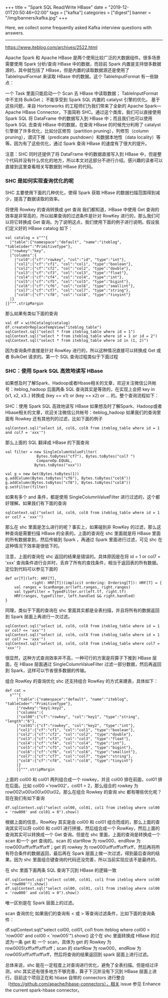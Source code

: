 +++
title = "Spark SQL Read/Write HBase"
date = "2019-12-01T20:50:46+02:00"
tags = ["kafka"]
categories = ["digest"]
banner = "/img/banners/kafka.jpg"
+++

Here, we collect some frequently asked Kafka interview questions with answers.

---
https://www.iteblog.com/archives/2522.html

Apache Spark 和 Apache HBase 是两个使用比较广泛的大数据组件。很多场景需要使用 Spark 分析/查询 HBase 中的数据，而目前 Spark 内置是支持很多数据源的，其中就包括了 HBase，但是内置的读取数据源还是使用了 TableInputFormat 来读取 HBase 中的数据。这个 TableInputFormat 有一些缺点：

一个 Task 里面只能启动一个 Scan 去 HBase 中读取数据；
TableInputFormat 中不支持 BulkGet；
不能享受到 Spark SQL 内置的 catalyst 引擎的优化。
基于这些问题，来自 Hortonworks 的工程师们为我们带来了全新的 Apache Spark—Apache HBase Connector，下面简称 SHC。通过这个类库，我们可以直接使用 Spark SQL 将 DataFrame 中的数据写入到 HBase 中；而且我们也可以使用 Spark SQL 去查询 HBase 中的数据，在查询 HBase 的时候充分利用了 catalyst 引擎做了许多优化，比如分区修剪（partition pruning），列修剪（column pruning），谓词下推（predicate pushdown）和数据本地性（data locality）等等。因为有了这些优化，通过 Spark 查询 HBase 的速度有了很大的提升。

注意：SHC 同时还提供了将 DataFrame 中的数据直接写入到 HBase 中，但是整个代码并没有什么优化的地方，所以本文对这部分不进行介绍。感兴趣的读者可以直接到这里查看相关写数据到 HBase 的代码。

### SHC 是如何实现查询优化的呢

SHC 主要使用下面的几种优化，使得 Spark 获取 HBase 的数据扫描范围得到减少，提高了数据读取的效率。

将使用 Rowkey 的查询转换成 get 查询
我们都知道，HBase 中使用 Get 查询的效率是非常高的，所以如果查询的过滤条件是针对 RowKey 进行的，那么我们可以将它转换成 Get 查询。为了说明这点，我们使用下面的例子进行说明。假设我们定义好的 HBase catalog 如下：

```
val catalog = s"""{
  |"table":{"namespace":"default", "name":"iteblog", "tableCoder":"PrimitiveType"},
  |"rowkey":"key",
  |"columns":{
    |"col0":{"cf":"rowkey", "col":"id", "type":"int"},
    |"col1":{"cf":"cf1", "col":"col1", "type":"boolean"},
    |"col2":{"cf":"cf2", "col":"col2", "type":"double"},
    |"col3":{"cf":"cf3", "col":"col3", "type":"float"},
    |"col4":{"cf":"cf4", "col":"col4", "type":"int"},
    |"col5":{"cf":"cf5", "col":"col5", "type":"bigint"},
    |"col6":{"cf":"cf6", "col":"col6", "type":"smallint"},
    |"col7":{"cf":"cf7", "col":"col7", "type":"string"},
    |"col8":{"cf":"cf8", "col":"col8", "type":"tinyint"}
  |}
|}""".stripMargin
```

那么如果有类似下面的查询

```
val df = withCatalog(catalog)
df.createOrReplaceTempView("iteblog_table")
sqlContext.sql("select * from iteblog_table where id = 1")
sqlContext.sql("select * from iteblog_table where id = 1 or id = 2")
sqlContext.sql("select * from iteblog_table where id in (1, 2)")
```

因为查询条件直接是针对 RowKey 进行的，所以这种情况直接可以转换成 Get 或者 BulkGet 请求的。第一个 SQL 查询过程类似于下面过程

### SHC：使用 Spark SQL 高效地读写 HBase

如果想及时了解Spark、Hadoop或者Hbase相关的文章，欢迎关注微信公共帐号：iteblog_hadoop
后面两条 SQL 查询其实是等效的，在实现上会把 key in (x1, x2, x3..) 转换成 (key == x1) or (key == x2) or ... 的。整个查询流程如下：

SHC：使用 Spark SQL 高效地读写 HBase
如果想及时了解Spark、Hadoop或者Hbase相关的文章，欢迎关注微信公共帐号：iteblog_hadoop
如果我们的查询里面有 Rowkey 还有其他列的过滤，比如下面的例子

```
sqlContext.sql("select id, col6, col8 from iteblog_table where id = 1 and col7 = 'xxx'")
```

那么上面的 SQL 翻译成 HBase 的下面查询

```
val filter = new SingleColumnValueFilter(
              Bytes.toBytes("cf7"), Bytes.toBytes("col7 ")
              CompareOp.EQUAL,
             Bytes.toBytes("xxx"))
 
val g = new Get(Bytes.toBytes(1))
g.addColumn(Bytes.toBytes("cf6"), Bytes.toBytes("col6"))
g.addColumn(Bytes.toBytes("cf8"), Bytes.toBytes("col8"))
g.setFilter(filter)
```

如果有多个 and 条件，都是使用 SingleColumnValueFilter 进行过滤的，这个都好理解。如果我们有下面的查询

```
sqlContext.sql("select id, col6, col8 from iteblog_table where id = 1 or col7 = 'xxx'")
```

那么在 shc 里面是怎么进行的呢？事实上，如果碰到非 RowKey 的过滤，那么这种查询是需要扫描 HBase 的全表的。上面的查询在 shc 里面就是将 HBase 里面的所有数据拿到，然后传输到 Spark ，再通过 Spark 里面进行过滤，可见 shc 在这种情况下效率是很低下的。

注意，上面的查询在 shc 返回的结果是错误的。具体原因是在将 id = 1 or col7 = 'xxx' 查询条件进行合并时，丢弃了所有的查找条件，相当于返回表的所有数据。定位到代码可以参见下面的

```
def or[T](left: HRF[T],
            right: HRF[T])(implicit ordering: Ordering[T]): HRF[T] = {
    val ranges = ScanRange.or(left.ranges, right.ranges)
    val typeFilter = TypedFilter.or(left.tf, right.tf)
    HRF(ranges, typeFilter, left.handled && right.handled)
}
```

同理，类似于下面的查询在 shc 里面其实都是全表扫描，并且将所有的数据返回到 Spark 层面上再进行一次过滤。

```
sqlContext.sql("select id, col6, col8 from iteblog_table where id = 1 or col7 <= 'xxx'")
sqlContext.sql("select id, col6, col8 from iteblog_table where id = 1 or col7 >= 'xxx'")
sqlContext.sql("select id, col6, col8 from iteblog_table where col7 = 'xxx'")
```

很显然，这种方式查询效率并不高，一种可行的方案是将算子下推到 HBase 层面，在 HBase 层面通过 SingleColumnValueFilter 过滤一部分数据，然后再返回到 Spark，这样可以节省很多数据的传输。

组合 RowKey 的查询优化
shc 还支持组合 RowKey 的方式来建表，具体如下：
```
def cat =
  s"""{
     |"table":{"namespace":"default", "name":"iteblog", "tableCoder":"PrimitiveType"},
     |"rowkey":"key1:key2",
     |"columns":{
     |"col00":{"cf":"rowkey", "col":"key1", "type":"string", "length":"6"},
     |"col01":{"cf":"rowkey", "col":"key2", "type":"int"},
     |"col1":{"cf":"cf1", "col":"col1", "type":"boolean"},
     |"col2":{"cf":"cf2", "col":"col2", "type":"double"},
     |"col3":{"cf":"cf3", "col":"col3", "type":"float"},
     |"col4":{"cf":"cf4", "col":"col4", "type":"int"},
     |"col5":{"cf":"cf5", "col":"col5", "type":"bigint"},
     |"col6":{"cf":"cf6", "col":"col6", "type":"smallint"},
     |"col7":{"cf":"cf7", "col":"col7", "type":"string"},
     |"col8":{"cf":"cf8", "col":"col8", "type":"tinyint"}
     |}
     |}""".stripMargin
```

上面的 col00 和 col01 两列组合成一个 rowkey，并且 col00 排在前面，col01 排在后面。比如 col00 ='row002'，col01 = 2，那么组合的 rowkey 为 row002\x00\x00\x00\x02。那么在组合 Rowkey 的查询 shc 都有哪些优化呢？现在我们有如下查询

```
df.sqlContext.sql("select col00, col01, col1 from iteblog where col00 = 'row000' and col01 = 0").show()
```

根据上面的信息，RowKey 其实是由 col00 和 col01 组合而成的，那么上面的查询其实可以将 col00 和 col01 进行拼接，然后组合成一个 RowKey，然后上面的查询其实可以转换成一个 Get 查询。但是在 shc 里面，上面的查询是转换成一个 scan 和一个 get 查询的。scan 的 startRow 为 row000，endRow 为 row000\xff\xff\xff\xff；get 的 rowkey 为 row000\xff\xff\xff\xff，然后再将所有符合条件的数据返回，最后再在 Spark 层面上做一次过滤，得到最后查询的结果。因为 shc 里面组合键查询的代码还没完善，所以当前实现应该不是最终的。

在 shc 里面下面两条 SQL 查询下沉到 HBase 的逻辑一致
```
df.sqlContext.sql("select col00, col01, col1 from iteblog where col00 = 'row000'").show()
df.sqlContext.sql("select col00, col01, col1 from iteblog where col00 = 'row000' and col01 = 0").show()
```

唯一区别是在 Spark 层面上的过滤。

scan 查询优化
如果我们的查询有 < 或 > 等查询过滤条件，比如下面的查询条件：

df.sqlContext.sql("select col00, col01, col1 from iteblog where col00 > 'row000' and col00 < 'row005'").show()
这个在 shc 里面转换成 HBase 的过滤为一条 get 和 一个 scan，具体为 get 的 Rowkey 为 row0005\xff\xff\xff\xff；scan 的 startRow 为 row000，endRow 为 row005\xff\xff\xff\xff，然后将查询的结果返回到 spark 层面上进行过滤。

总体来说，shc 能在一定程度上对查询进行优化，避免了全表扫描。但是经过评测，shc 其实还有很多地方不够完善，算子下沉并没有下沉到 HBase 层面上进行。目前这个项目正在和 hbase 自带的 connectors 进行整合（https://github.com/apache/hbase-connectors），相关 issue 参见 Enhance the current spark-hbase connector。